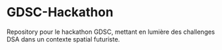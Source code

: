 # GDSC-Hackathon
Repository pour le hackathon GDSC, mettant en lumière des challenges DSA dans un contexte spatial futuriste.

